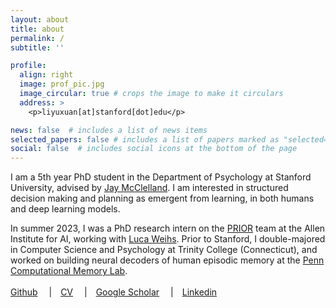 ```yaml
---
layout: about
title: about
permalink: /
subtitle: ''

profile:
  align: right
  image: prof_pic.jpg
  image_circular: true # crops the image to make it circulars
  address: >
    <p>liyuxuan[at]stanford[dot]edu</p>

news: false  # includes a list of news items
selected_papers: false # includes a list of papers marked as "selected={true}"
social: false  # includes social icons at the bottom of the page
---
```


I am a 5th year PhD student in the Department of Psychology at Stanford University, advised by [Jay McClelland](https://stanford.edu/~jlmcc/).  I am interested in structured decision making and planning as emergent from learning, in both humans and deep learning models.

In summer 2023, I was a PhD research intern on the [PRIOR](https://prior.allenai.org/) team at the Allen Institute for AI, working with [Luca Weihs](https://lucaweihs.github.io/).  Prior to Stanford, I double-majored in Computer Science and Psychology at Trinity College (Connecticut), and worked on building neural decoders of human episodic memory at the [Penn Computational Memory Lab](https://memory.psych.upenn.edu/Main_Page).
<br>
<br>
[Github](https://github.com/Effie-Li)&emsp;
|&emsp;[CV](assets/pdf/cv.pdf)&emsp;
|&emsp;[Google Scholar](https://scholar.google.com/citations?user=KEwjXcMAAAAJ&hl=en&oi=ao)&emsp;
|&emsp;[Linkedin](https://www.linkedin.com/in/effieloveslife/)